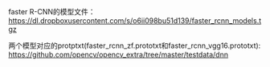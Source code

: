 
faster R-CNN的模型文件：
https://dl.dropboxusercontent.com/s/o6ii098bu51d139/faster_rcnn_models.tgz

两个模型对应的protptxt(faster_rcnn_zf.prototxt和faster_rcnn_vgg16.prototxt):
https://github.com/opencv/opencv_extra/tree/master/testdata/dnn

